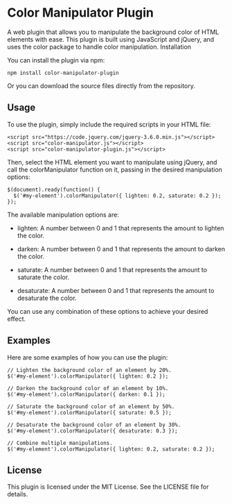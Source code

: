 # Color Manipulator Plugin

A web plugin that allows you to manipulate the background color of HTML elements with ease. This plugin is built using JavaScript and jQuery, and uses the color package to handle color manipulation.
Installation

You can install the plugin via npm:

```
npm install color-manipulator-plugin
```

Or you can download the source files directly from the repository.

## Usage

To use the plugin, simply include the required scripts in your HTML file:

```
<script src="https://code.jquery.com/jquery-3.6.0.min.js"></script>
<script src="color-manipulator.js"></script> 
<script src="color-manipulator-plugin.js"></script> 
```
Then, select the HTML element you want to manipulate using jQuery, and call the colorManipulator function on it, passing in the desired manipulation options:

```
$(document).ready(function() {
  $('#my-element').colorManipulator({ lighten: 0.2, saturate: 0.2 });
});
```

The available manipulation options are:

- lighten: A number between 0 and 1 that represents the amount to lighten the color.
* darken: A number between 0 and 1 that represents the amount to darken the color.
+ saturate: A number between 0 and 1 that represents the amount to saturate the color.
* desaturate: A number between 0 and 1 that represents the amount to desaturate the color.

You can use any combination of these options to achieve your desired effect.

## Examples

Here are some examples of how you can use the plugin:

```
// Lighten the background color of an element by 20%.
$('#my-element').colorManipulator({ lighten: 0.2 });

// Darken the background color of an element by 10%.
$('#my-element').colorManipulator({ darken: 0.1 });

// Saturate the background color of an element by 50%.
$('#my-element').colorManipulator({ saturate: 0.5 });

// Desaturate the background color of an element by 30%.
$('#my-element').colorManipulator({ desaturate: 0.3 });

// Combine multiple manipulations.
$('#my-element').colorManipulator({ lighten: 0.2, saturate: 0.2 });
```

## License

This plugin is licensed under the MIT License. See the LICENSE file for details.

